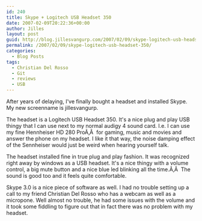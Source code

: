 ```yaml
---
id: 240
title: Skype + Logitech USB Headset 350
date: 2007-02-09T20:22:36+00:00
author: Jilles
layout: post
guid: http://blog.jillesvangurp.com/2007/02/09/skype-logitech-usb-headset-350/
permalink: /2007/02/09/skype-logitech-usb-headset-350/
categories:
  - Blog Posts
tags:
  - Christian Del Rosso
  - Git
  - reviews
  - USB
---
```

After years of delaying, I've finally bought a headset and installed Skype. My new screenname is jillesvangurp.

The headset is a Logitech USB Headset 350. It's a nice plug and play USB thingy that I can use next to my normal audigy 4 sound card. I.e. I can use my fine Hennheiser HD 280 ProÃ‚Â  for gaming, music and movies and answer the phone on my headset. I like it that way, the noise damping effect of the Sennheiser would just be weird when hearing yourself talk.

The headset installed fine in true plug and play fashion. It was recognized right away by windows as a USB headset. It's a nice thingy with a volume control, a big mute button and a nice blue led blinking all the time.Ã‚Â  The sound is good too and it feels quite comfortable.

Skype 3.0 is a nice piece of software as well. I had no trouble setting up a call to my friend Christian Del Rosso who has a webcam as well as a micropone. Well almost no trouble, he had some issues with the volume and it took some fiddling to figure out that in fact there was no problem with my headset.